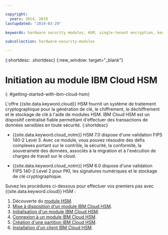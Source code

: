 ```yaml
---

copyright:
  years: 2014, 2019
lastupdated: "2019-03-29"

keywords: hardware security modules, HSM, single-tenant encryption, key management, FIPS certified, cryptographic, keys,

subcollection: hardware-security-modules

---
```


{:shortdesc: .shortdesc}
{:new_window: target="_blank"}

# Initiation au module IBM Cloud HSM
{: #getting-started-with-ibm-cloud-hsm}

L'offre {{site.data.keyword.cloud}} HSM fournit un système de traitement cryptographique pour la génération de clé, le chiffrement, le déchiffrement et le stockage de clé à l'aide de modules HSM. 
IBM Cloud HSM est un dispositif centralisé fiable permettant d'effectuer des transactions de données sensibles en toute sécurité.
{:shortdesc}

* {{site.data.keyword.cloud_notm}} HSM 7.0 dispose d'une validation FIPS 140-2 Level 3. Avec ce module, vous pouvez résoudre des défis complexes portant sur le contrôle, la sécurité, la conformité, la souveraineté des données, associés à la migration et à l'exécution de charges de travail sur le cloud.

* {{site.data.keyword.cloud_notm}} HSM 6.0 dispose d'une validation FIPS 140-2 Level 2 pour PKI, les signatures numériques et le stockage de clé cryptographique.

Suivez les procédures ci-dessous pour effectuer vos premiers pas avec {{site.data.keyword.cloud}} HSM :
1. Découverte du [module HSM](/docs/infrastructure/hardware-security-modules?topic=hardware-security-modules-about-ibm-cloud-hsm#about-ibm-cloud-hsm).
2. [Mise à disposition d'un module IBM Cloud HSM](/docs/infrastructure/hardware-security-modules?topic=hardware-security-modules-provisioning-ibm-cloud-hsm#provisioning-ibm-cloud-hs).
3. [Initialisation d'un module IBM Cloud HSM](/docs/infrastructure/hardware-security-modules?topic=hardware-security-modules-initializing-the-ibm-cloud-hsm#initializing-the-ibm-cloud-hsm).
4. [Connexion à un module IBM Cloud HSM](/docs/infrastructure/hardware-security-modules?topic=hardware-security-modules-connecting-to-ibm-cloud-hsm#connecting-to-ibm-cloud-hsm).
5. [Création d'une partition IBM Cloud HSM](/docs/infrastructure/hardware-security-modules?topic=hardware-security-modules-creating-ibm-cloud-hsm-partitions#creating-ibm-cloud-hsm-partitions).
6. [Installation d'un client IBM Cloud HSM](/docs/infrastructure/hardware-security-modules?topic=hardware-security-modules-installing-the-ibm-cloud-hsm-client#installing-the-ibm-cloud-hsm-client).
